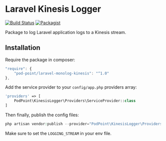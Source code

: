 # Laravel Kinesis Logger

[![Build Status](https://travis-ci.org/Pod-Point/laravel-monolog-kinesis.svg?branch=master)](https://travis-ci.org/Pod-Point/laravel-monolog-kinesis) [![Packagist](https://img.shields.io/packagist/v/Pod-Point/laravel-monolog-kinesis.svg)](https://packagist.org/packages/pod-point/laravel-monolog-kinesis)

Package to log Laravel application logs to a Kinesis stream.

## Installation

Require the package in composer:

```javascript
"require": {
    "pod-point/laravel-monolog-kinesis": "^1.0"
},
```

Add the service provider to your `config/app.php` providers array:

```php
'providers' => [
    PodPoint\KinesisLogger\Providers\ServiceProvider::class
]
```

Then finally, publish the config files:

```php
php artisan vendor:publish --provider="PodPoint\KinesisLogger\Providers\ServiceProvider"
```

Make sure to set the `LOGGING_STREAM` in your env file.
